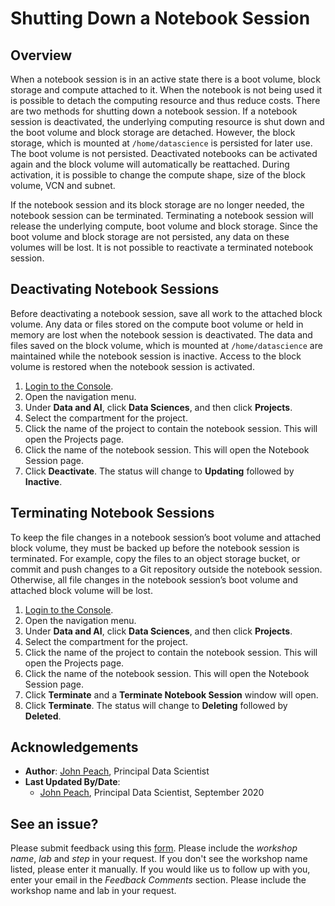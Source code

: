 # Shutting Down a Notebook Session
## Overview

When a notebook session is in an active state there is a boot volume, block storage and compute attached to it. When the notebook is not being used it is possible to detach the computing resource and thus reduce costs. There are two methods for shutting down a notebook session. If a notebook session is deactivated, the underlying computing resource is shut down and the boot volume and block storage are detached. However, the block storage, which is mounted at ``/home/datascience`` is persisted for later use. The boot volume is not persisted. Deactivated notebooks can be activated again and the block volume will automatically be reattached. During activation, it is possible to change the compute shape, size of the block volume, VCN and subnet.

If the notebook session and its block storage are no longer needed, the notebook session can be terminated. Terminating a notebook session will release the underlying compute, boot volume and block storage. Since the boot volume and block storage are not persisted, any data on these volumes will be lost. It is not possible to reactivate a terminated notebook session.

## Deactivating Notebook Sessions

Before deactivating a notebook session, save all work to the attached block volume. Any data or files stored on the compute boot volume or held in memory are lost when the notebook session is deactivated. The data and files saved on the block volume, which is mounted at ``/home/datascience`` are maintained while the notebook session is inactive. Access to the block volume is restored when the notebook session is activated.

1. [Login to the Console](https://www.oracle.com/cloud/sign-in.html).
1. Open the navigation menu.
1. Under **Data and AI**, click **Data Sciences**, and then click **Projects**.
1. Select the compartment for the project.
1. Click the name of the project to contain the notebook session. This will open the Projects page.
1. Click the name of the notebook session. This will open the Notebook Session page.
1. Click **Deactivate**. The status will change to **Updating** followed by **Inactive**.


## Terminating Notebook Sessions

To keep the file changes in a notebook session’s boot volume and attached block volume, they must be backed up before the notebook session is terminated. For example, copy the files to an object storage bucket, or commit and push changes to a Git repository outside the notebook session. Otherwise, all file changes in the notebook session’s boot volume and attached block volume will be lost.

1. [Login to the Console](https://www.oracle.com/cloud/sign-in.html).
1. Open the navigation menu.
1. Under **Data and AI**, click **Data Sciences**, and then click **Projects**.
1. Select the compartment for the project.
1. Click the name of the project to contain the notebook session. This will open the Projects page.
1. Click the name of the notebook session. This will open the Notebook Session page.
1. Click **Terminate** and a **Terminate Notebook Session** window will open.
1. Click **Terminate**. The status will change to **Deleting** followed by **Deleted**.

## Acknowledgements

* **Author**: [John Peach](https://www.linkedin.com/in/jpeach/), Principal Data Scientist
* **Last Updated By/Date**:
    * [John Peach](https://www.linkedin.com/in/jpeach/), Principal Data Scientist, September 2020

## See an issue?

Please submit feedback using this [form](https://apexapps.oracle.com/pls/apex/f?p=133:1:::::P1_FEEDBACK:1). Please include the *workshop name*, *lab* and *step* in your request. If you don't see the workshop name listed, please enter it manually. If you would like us to follow up with you, enter your email in the *Feedback Comments* section. Please include the workshop name and lab in your request.
